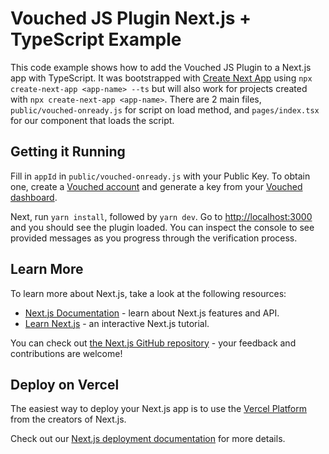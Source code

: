 # Vouched JS Plugin Next.js + TypeScript Example

This code example shows how to add the Vouched JS Plugin to a Next.js app with TypeScript. It was bootstrapped with [Create Next App](https://nextjs.org/docs/api-reference/create-next-app) using `npx create-next-app <app-name> --ts` but will also work for projects created with `npx create-next-app <app-name>`. There are 2 main files, `public/vouched-onready.js` for script on load method, and `pages/index.tsx` for our component that loads the script.

## Getting it Running

Fill in `appId` in `public/vouched-onready.js` with your Public Key. To obtain one, create a [Vouched account](https://www.vouched.id/get-started/) and generate a key from your [Vouched dashboard](https://docs.vouched.id/docs/manage-keys).

Next, run `yarn install`, followed by `yarn dev`. Go to [http://localhost:3000](http://localhost:3000) and you should see the plugin loaded. You can inspect the console to see provided messages as you progress through the verification process.

## Learn More

To learn more about Next.js, take a look at the following resources:

- [Next.js Documentation](https://nextjs.org/docs) - learn about Next.js features and API.
- [Learn Next.js](https://nextjs.org/learn) - an interactive Next.js tutorial.

You can check out [the Next.js GitHub repository](https://github.com/vercel/next.js/) - your feedback and contributions are welcome!

## Deploy on Vercel

The easiest way to deploy your Next.js app is to use the [Vercel Platform](https://vercel.com/new?utm_medium=default-template&filter=next.js&utm_source=create-next-app&utm_campaign=create-next-app-readme) from the creators of Next.js.

Check out our [Next.js deployment documentation](https://nextjs.org/docs/deployment) for more details.
